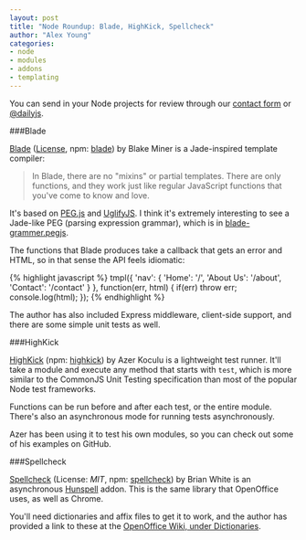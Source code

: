 ```yaml
---
layout: post
title: "Node Roundup: Blade, HighKick, Spellcheck"
author: "Alex Young"
categories: 
- node
- modules
- addons
- templating
---
```


<div class="intro">
You can send in your Node projects for review through our <a href="/contact.html">contact form</a> or <a href="http://twitter.com/dailyjs">@dailyjs</a>.
</div>

###Blade

[Blade](https://github.com/bminer/node-blade) ([License](https://raw.github.com/bminer/node-blade/master/LICENSE.txt), npm: [blade](http://search.npmjs.org/#/blade)) by Blake Miner is a Jade-inspired template compiler:

> In Blade, there are no "mixins" or partial templates. There are only functions, and they work just like regular JavaScript functions that you've come to know and love. 

It's based on [PEG.js](http://pegjs.majda.cz/) and [UglifyJS](https://github.com/mishoo/UglifyJS).  I think it's extremely interesting to see a Jade-like PEG (parsing expression grammar), which is in [blade-grammer.pegjs](https://github.com/bminer/node-blade/blob/master/lib/parser/blade-grammer.pegjs).

The functions that Blade produces take a callback that gets an error and HTML, so in that sense the API feels idiomatic:

{% highlight javascript %}
tmpl({
    'nav': {
        'Home': '/',
        'About Us': '/about',
        'Contact': '/contact'
    }
}, function(err, html) {
    if(err) throw err;
    console.log(html);
});
{% endhighlight %}

The author has also included Express middleware, client-side support, and there are some simple unit tests as well.

###HighKick

[HighKick](https://github.com/azer/highkick) (npm: [highkick](http://search.npmjs.org/#/highkick)) by Azer Koculu is a lightweight test runner.  It'll take a module and execute any method that starts with `test`, which is more similar to the CommonJS Unit Testing specification than most of the popular Node test frameworks.

Functions can be run before and after each test, or the entire module.  There's also an asynchronous mode for running tests asynchronously.

Azer has been using it to test his own modules, so you can check out some of his examples on GitHub.

###Spellcheck

[Spellcheck](https://github.com/mscdex/spellcheck) (License: _MIT_, npm: [spellcheck](http://search.npmjs.org/#/spellcheck)) by Brian White is an asynchronous [Hunspell](http://hunspell.sourceforge.net/) addon.  This is the same library that OpenOffice uses, as well as Chrome.

You'll need dictionaries and affix files to get it to work, and the author has provided a link to these at the [OpenOffice Wiki, under Dictionaries](http://wiki.services.openoffice.org/wiki/Dictionaries).
